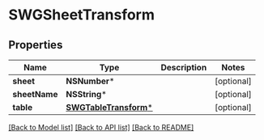 # SWGSheetTransform

## Properties
Name | Type | Description | Notes
------------ | ------------- | ------------- | -------------
**sheet** | **NSNumber*** |  | [optional] 
**sheetName** | **NSString*** |  | [optional] 
**table** | [**SWGTableTransform***](SWGTableTransform.md) |  | [optional] 

[[Back to Model list]](../README.md#documentation-for-models) [[Back to API list]](../README.md#documentation-for-api-endpoints) [[Back to README]](../README.md)



